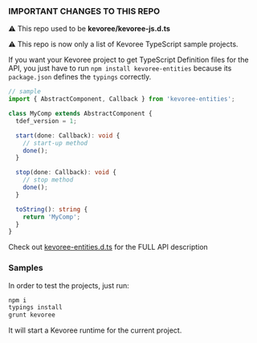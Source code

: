 ### IMPORTANT CHANGES TO THIS REPO

:warning: This repo used to be **kevoree/kevoree-js.d.ts**

:warning: This repo is now only a list of Kevoree TypeScript sample projects.  

If you want your Kevoree project to get TypeScript Definition files for the API, you just have to run `npm install kevoree-entities` because its `package.json` defines the `typings` correctly.


```ts
// sample
import { AbstractComponent, Callback } from 'kevoree-entities';

class MyComp extends AbstractComponent {
  tdef_version = 1;

  start(done: Callback): void {
    // start-up method
    done();
  }

  stop(done: Callback): void {
    // stop method
    done();
  }

  toString(): string {
    return 'MyComp';
  }
}
```

Check out [kevoree-entities.d.ts](https://github.com/kevoree/kevoree-js-entities/blob/master/kevoree-entities.d.ts) for the FULL API description


### Samples

In order to test the projects, just run:

```sh
npm i
typings install
grunt kevoree
```
It will start a Kevoree runtime for the current project.
